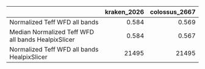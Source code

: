|                                                    |   kraken_2026 |   colossus_2667 |
|:---------------------------------------------------|--------------:|----------------:|
| Normalized Teff WFD all bands                      |         0.584 |           0.569 |
| Median Normalized Teff WFD all bands HealpixSlicer |         0.584 |           0.567 |
| Normalized Teff WFD all bands HealpixSlicer        |     21495     |       21495     |
